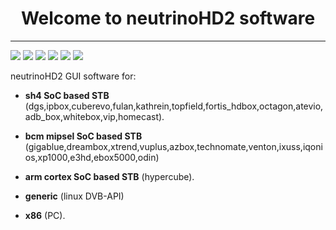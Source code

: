 
<h1 align="center">
  Welcome to neutrinoHD2 software
</h1>

-------
![](https://github.com/mohousch/neutrinohd2/blob/master/nhd2-exp/doc/resources/mainmenu.png)
![](https://github.com/mohousch/neutrinohd2/blob/master/nhd2-exp/doc/resources/plugins.png)
![](https://github.com/mohousch/neutrinohd2/blob/master/nhd2-exp/doc/resources/netzkino.png)
![](https://github.com/mohousch/neutrinohd2/blob/master/nhd2-exp/doc/resources/tsbrowser.png)
![](https://github.com/mohousch/neutrinohd2/blob/master/nhd2-exp/doc/resources/tsbrowser_art.png)
![](https://github.com/mohousch/neutrinohd2/blob/master/nhd2-exp/doc/resources/movietrailer.png)

neutrinoHD2 GUI software for:

- **sh4 SoC based STB** (dgs,ipbox,cuberevo,fulan,kathrein,topfield,fortis_hdbox,octagon,atevio,adb_box,whitebox,vip,homecast).

- **bcm mipsel SoC based STB** (gigablue,dreambox,xtrend,vuplus,azbox,technomate,venton,ixuss,iqonios,xp1000,e3hd,ebox5000,odin)

- **arm cortex SoC based STB** (hypercube).

- **generic** (linux DVB-API)

- **x86** (PC). 
